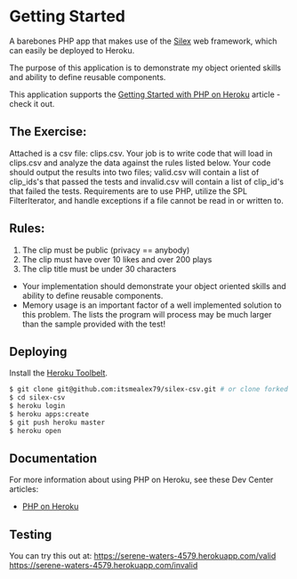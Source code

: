 # Getting Started

A barebones PHP app that makes use of the [Silex](http://silex.sensiolabs.org/) web framework, which can easily be deployed to Heroku.

The purpose of this application is to demonstrate my object oriented skills and ability to define reusable components.

This application supports the [Getting Started with PHP on Heroku](https://devcenter.heroku.com/articles/getting-started-with-php) article - check it out.

## The Exercise:

Attached is a csv file: clips.csv. Your job is to write code that will load in clips.csv and analyze the data against the rules listed below. Your code should output the results into two files; valid.csv will contain a list of clip_ids's that passed the tests and invalid.csv will contain a list of clip_id's that failed the tests. Requirements are to use PHP, utilize the SPL FilterIterator, and handle exceptions if a file cannot be read in or written to.

## Rules:
1. The clip must be public (privacy == anybody)
2. The clip must have over 10 likes and over 200 plays
3. The clip title must be under 30 characters

- Your implementation should demonstrate your object oriented skills and ability to define reusable components.
- Memory usage is an important factor of a well implemented solution to this problem. The lists the program will process may be much larger than the sample provided with the test!

## Deploying

Install the [Heroku Toolbelt](https://toolbelt.heroku.com/).

```sh
$ git clone git@github.com:itsmealex79/silex-csv.git # or clone forked itsmealex79/code-sample
$ cd silex-csv
$ heroku login
$ heroku apps:create
$ git push heroku master
$ heroku open
```

## Documentation

For more information about using PHP on Heroku, see these Dev Center articles:

- [PHP on Heroku](https://devcenter.heroku.com/categories/php)


## Testing

You can try this out at:
  https://serene-waters-4579.herokuapp.com/valid
  https://serene-waters-4579.herokuapp.com/invalid
